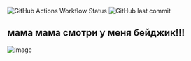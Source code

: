 ![GitHub Actions Workflow Status](https://img.shields.io/github/actions/workflow/status/DimucaTheDev/OGLRenderer/dotnet.yml) ![GitHub last commit](https://img.shields.io/github/last-commit/dimucathedev/oglrenderer)

## мама мама смотри у меня бейджик!!!
![image](https://github.com/DimucaTheDev/SparkEngine/assets/74795935/cb4a8048-8f54-460d-aca1-e4ca03ca869f)


